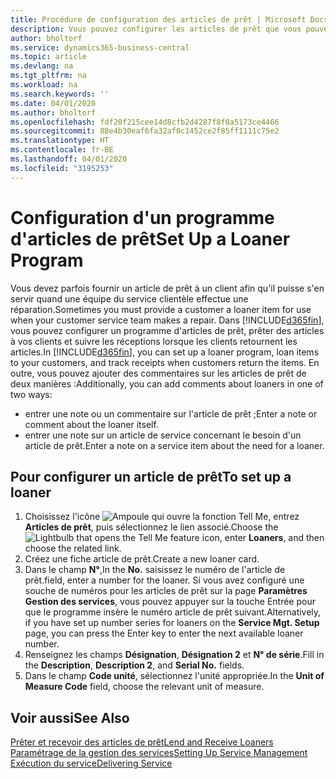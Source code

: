 ```yaml
---
title: Procédure de configuration des articles de prêt | Microsoft Docs
description: Vous pouvez configurer les articles de prêt que vous pouvez prêter aux clients afin de remplacer les articles de service lors de leur maintenance.
author: bholtorf
ms.service: dynamics365-business-central
ms.topic: article
ms.devlang: na
ms.tgt_pltfrm: na
ms.workload: na
ms.search.keywords: ''
ms.date: 04/01/2020
ms.author: bholtorf
ms.openlocfilehash: fdf20f215cee14d8cfb2d4287f8f0a5173ce4466
ms.sourcegitcommit: 88e4b30eaf6fa32af0c1452ce2f85ff1111c75e2
ms.translationtype: HT
ms.contentlocale: fr-BE
ms.lasthandoff: 04/01/2020
ms.locfileid: "3195253"
---
```

# <a name="set-up-a-loaner-program"></a><span data-ttu-id="0e019-103">Configuration d'un programme d'articles de prêt</span><span class="sxs-lookup"><span data-stu-id="0e019-103">Set Up a Loaner Program</span></span>
<span data-ttu-id="0e019-104">Vous devez parfois fournir un article de prêt à un client afin qu'il puisse s'en servir quand une équipe du service clientèle effectue une réparation.</span><span class="sxs-lookup"><span data-stu-id="0e019-104">Sometimes you must provide a customer a loaner item for use when your customer service team makes a repair.</span></span> <span data-ttu-id="0e019-105">Dans [!INCLUDE[d365fin](includes/d365fin_md.md)], vous pouvez configurer un programme d'articles de prêt, prêter des articles à vos clients et suivre les réceptions lorsque les clients retournent les articles.</span><span class="sxs-lookup"><span data-stu-id="0e019-105">In [!INCLUDE[d365fin](includes/d365fin_md.md)], you can set up a loaner program, loan items to your customers, and track receipts when customers return the items.</span></span> <span data-ttu-id="0e019-106">En outre, vous pouvez ajouter des commentaires sur les articles de prêt de deux manières :</span><span class="sxs-lookup"><span data-stu-id="0e019-106">Additionally, you can add comments about loaners in one of two ways:</span></span>  
  
* <span data-ttu-id="0e019-107">entrer une note ou un commentaire sur l'article de prêt ;</span><span class="sxs-lookup"><span data-stu-id="0e019-107">Enter a note or comment about the loaner itself.</span></span>  
* <span data-ttu-id="0e019-108">entrer une note sur un article de service concernant le besoin d'un article de prêt.</span><span class="sxs-lookup"><span data-stu-id="0e019-108">Enter a note on a service item about the need for a loaner.</span></span>  

## <a name="to-set-up-a-loaner"></a><span data-ttu-id="0e019-109">Pour configurer un article de prêt</span><span class="sxs-lookup"><span data-stu-id="0e019-109">To set up a loaner</span></span>  
1. <span data-ttu-id="0e019-110">Choisissez l'icône ![Ampoule qui ouvre la fonction Tell Me](media/ui-search/search_small.png "Dites-moi ce que vous voulez faire"), entrez **Articles de prêt**, puis sélectionnez le lien associé.</span><span class="sxs-lookup"><span data-stu-id="0e019-110">Choose the ![Lightbulb that opens the Tell Me feature](media/ui-search/search_small.png "Tell me what you want to do") icon, enter **Loaners**, and then choose the related link.</span></span>  
2. <span data-ttu-id="0e019-111">Créez une fiche article de prêt.</span><span class="sxs-lookup"><span data-stu-id="0e019-111">Create a new loaner card.</span></span> 
3. <span data-ttu-id="0e019-112">Dans le champ **N°**,</span><span class="sxs-lookup"><span data-stu-id="0e019-112">In the **No.**</span></span> <span data-ttu-id="0e019-113">saisissez le numéro de l'article de prêt.</span><span class="sxs-lookup"><span data-stu-id="0e019-113">field, enter a number for the loaner.</span></span> <span data-ttu-id="0e019-114">Si vous avez configuré une souche de numéros pour les articles de prêt sur la page **Paramètres Gestion des services**, vous pouvez appuyer sur la touche Entrée pour que le programme insère le numéro article de prêt suivant.</span><span class="sxs-lookup"><span data-stu-id="0e019-114">Alternatively, if you have set up number series for loaners on the **Service Mgt. Setup** page, you can press the Enter key to enter the next available loaner number.</span></span>  
4. <span data-ttu-id="0e019-115">Renseignez les champs **Désignation**, **Désignation 2** et **N° de série**.</span><span class="sxs-lookup"><span data-stu-id="0e019-115">Fill in the **Description**, **Description 2**, and **Serial No.** fields.</span></span>  
5. <span data-ttu-id="0e019-116">Dans le champ **Code unité**, sélectionnez l'unité appropriée.</span><span class="sxs-lookup"><span data-stu-id="0e019-116">In the **Unit of Measure Code** field, choose the relevant unit of measure.</span></span>  
  
## <a name="see-also"></a><span data-ttu-id="0e019-117">Voir aussi</span><span class="sxs-lookup"><span data-stu-id="0e019-117">See Also</span></span>
[<span data-ttu-id="0e019-118">Prêter et recevoir des articles de prêt</span><span class="sxs-lookup"><span data-stu-id="0e019-118">Lend and Receive Loaners</span></span>](service-how-to-lend-receive-loaners.md)  
[<span data-ttu-id="0e019-119">Paramétrage de la gestion des services</span><span class="sxs-lookup"><span data-stu-id="0e019-119">Setting Up Service Management</span></span>](service-setup-service.md)  
[<span data-ttu-id="0e019-120">Exécution du service</span><span class="sxs-lookup"><span data-stu-id="0e019-120">Delivering Service</span></span>](service-deliver-service.md)  

